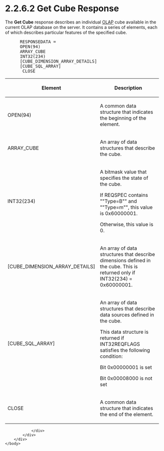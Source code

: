 <html dir="LTR" xmlns:mshelp="http://msdn.microsoft.com/mshelp" xmlns:ddue="http://ddue.schemas.microsoft.com/authoring/2003/5" xmlns:xlink="http://www.w3.org/1999/xlink" xmlns:tool="http://www.microsoft.com/tooltip">
    <head>
        <meta http-equiv="Content-Type" content="text/html; CHARSET=utf-8"></meta>
        <meta name="save" content="history"></meta>
        <title>2.2.6.2 Get Cube Response</title>
        <xml>
            <mshelp:toctitle title="2.2.6.2 Get Cube Response"></mshelp:toctitle>
            <mshelp:rltitle title="[MS-SSAS8]: Get Cube Response"></mshelp:rltitle>
            <mshelp:keyword index="A" term="826c6ec7-e1e0-46b0-8342-0527498e43e5"></mshelp:keyword>
            <mshelp:attr name="DCSext.ContentType" value="open specification"></mshelp:attr>
            <mshelp:attr name="AssetID" value="826c6ec7-e1e0-46b0-8342-0527498e43e5"></mshelp:attr>
            <mshelp:attr name="TopicType" value="kbRef"></mshelp:attr>
            <mshelp:attr name="DCSext.Title" value="[MS-SSAS8]: Get Cube Response" />
        </xml>
    </head>
    <body>
        <div id="header">
            <h1 class="heading">2.2.6.2 Get Cube Response</h1>
        </div>
        <div id="mainSection">
            <div id="mainBody">
                <div id="allHistory" class="saveHistory"></div>
                <div id="sectionSection0" class="section" name="collapseableSection">
                    

<p>The <b>Get Cube</b> response describes an individual <a href="c527450b-f5bd-424b-8c98-ba6365288f35.md#gt_055c223a-52f1-4d41-b95b-d7c60eaa388f">OLAP</a> cube available in the
current OLAP database on the server. It contains a series of elements, each of
which describes particular features of the specified cube.           </p>

<dl>
<dd>
<div><pre> RESPONSEDATA = 
 OPEN(94)
 ARRAY_CUBE
 INT32(234) 
 [CUBE_DIMENSION_ARRAY_DETAILS]
 [CUBE_SQL_ARRAY] 
  CLOSE
</pre></div>
</dd></dl>

<table>
 <thead>
  <tr>
   <th>
   <p>Element</p>
   </th>
   <th>
   <p>Description</p>
   </th>
  </tr>
 </thead>
 <tr>
  <td>
  <p>OPEN(94)</p>
  </td>
  <td>
  <p>A common data structure that indicates the beginning
  of the element.</p>
  </td>
 </tr>
 <tr>
  <td>
  <p>ARRAY_CUBE</p>
  </td>
  <td>
  <p>An array of data structures that describe the cube.</p>
  </td>
 </tr>
 <tr>
  <td>
  <p>INT32(234)</p>
  </td>
  <td>
  <p>A bitmask value that specifies the state of the cube.</p>
  <p>If REQSPEC contains &quot;&quot;Type=B&quot;&quot; and
  &quot;&quot;Type=m&quot;&quot;, this value is 0x60000001.</p>
  <p>Otherwise, this value is 0.</p>
  </td>
 </tr>
 <tr>
  <td>
  <p>[CUBE_DIMENSION_ARRAY_DETAILS]</p>
  </td>
  <td>
  <p>An array of data structures that describe dimensions
  defined in the cube. This is returned only if INT32(234) = 0x60000001.</p>
  </td>
 </tr>
 <tr>
  <td>
  <p>[CUBE_SQL_ARRAY]</p>
  </td>
  <td>
  <p>An array of data structures that describe data sources
  defined in the cube.</p>
  <p>This data structure is returned if INT32REQFLAGS
  satisfies the following condition:</p>
  <p>Bit 0x00000001 is set</p>
  <p>Bit 0x00008000 is not set</p>
  </td>
 </tr>
 <tr>
  <td>
  <p>CLOSE</p>
  </td>
  <td>
  <p>A common data structure that indicates the end of the
  element.</p>
  </td>
 </tr>
</table>

<p> </p>


                </div>
            </div>
        </div>
    </body>
</html>